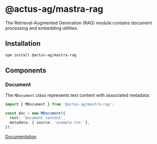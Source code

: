 # @actus-ag/mastra-rag

The Retrieval-Augmented Generation (RAG) module contains document processing and embedding utilities.

## Installation

```bash
npm install @actus-ag/mastra-rag
```

## Components

### Document

The `MDocument` class represents text content with associated metadata:

```typescript
import { MDocument } from '@actus-ag/mastra-rag';

const doc = new MDocument({
  text: 'Document content',
  metadata: { source: 'example.txt' },
});
```

[Documentation](https://mastra.ai/reference/rag/document)

